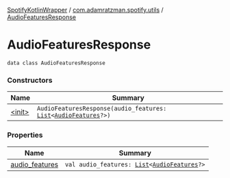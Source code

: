 [SpotifyKotlinWrapper](../../index.md) / [com.adamratzman.spotify.utils](../index.md) / [AudioFeaturesResponse](./index.md)

# AudioFeaturesResponse

`data class AudioFeaturesResponse`

### Constructors

| Name | Summary |
|---|---|
| [&lt;init&gt;](-init-.md) | `AudioFeaturesResponse(audio_features: `[`List`](https://kotlinlang.org/api/latest/jvm/stdlib/kotlin.collections/-list/index.html)`<`[`AudioFeatures`](../-audio-features/index.md)`?>)` |

### Properties

| Name | Summary |
|---|---|
| [audio_features](audio_features.md) | `val audio_features: `[`List`](https://kotlinlang.org/api/latest/jvm/stdlib/kotlin.collections/-list/index.html)`<`[`AudioFeatures`](../-audio-features/index.md)`?>` |
